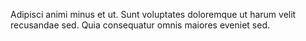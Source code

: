 Adipisci animi minus et ut.
Sunt voluptates doloremque ut harum velit recusandae sed.
Quia consequatur omnis maiores eveniet sed.